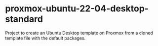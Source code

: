 # proxmox-ubuntu-22-04-desktop-standard
Project to create an Ubuntu Desktop template on Proxmox from a cloned template file with the default packages.
